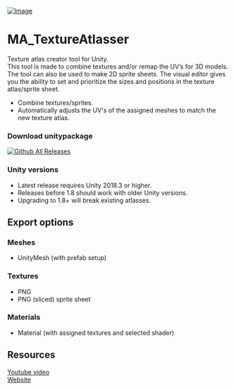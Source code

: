[![Image](https://maxartz15.com/wp-content/uploads/2020/04/MA_TextureAtlas2.png)](https://maxartz15.com/wp-content/uploads/2020/04/MA_TextureAtlas2.png)

# MA_TextureAtlasser
Texture atlas creator tool for Unity. <br> This tool is made to combine textures and/or remap the UV’s for 3D models. The tool can also be used to make 2D sprite sheets. The visual editor gives you the ability to set and prioritize the sizes and positions in the texture atlas/sprite sheet.
- Combine textures/sprites.
- Automatically adjusts the UV's of the assigned meshes to match the new texture atlas.

### Download unitypackage
[![Github All Releases](https://img.shields.io/github/downloads/maxartz15/MA_TextureAtlasser/total.svg)](https://github.com/maxartz15/MA_TextureAtlasser/releases) 

### Unity versions
- Latest release requires Unity 2018.3 or higher.
- Releases before 1.8 should work with older Unity versions.
- Upgrading to 1.8+ will break existing atlasses.

## Export options
### Meshes
- UnityMesh (with prefab setup)
### Textures
- PNG
- PNG (sliced) sprite sheet
### Materials
- Material (with assigned textures and selected shader)

## Resources
[Youtube video](https://youtu.be/PBRKlopkZP0) <br>
[Website](https://maxartz15.com/ma_textureatlas/)
